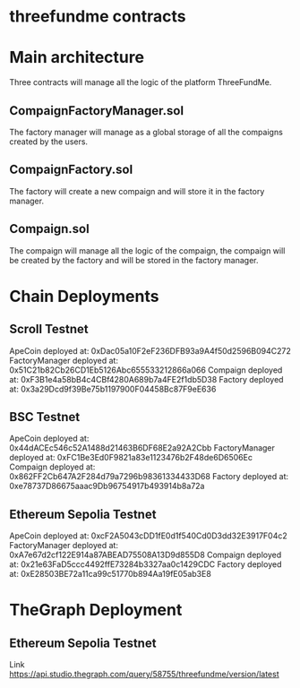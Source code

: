 # threefundme contracts



# Main architecture

Three contracts will manage all the logic of the platform ThreeFundMe.


## CompaignFactoryManager.sol


The factory manager will manage as a global storage of all the compaigns created by the users.

## CompaignFactory.sol

The factory will create a new compaign and will store it in the factory manager.


## Compaign.sol

The compaign will manage all the logic of the compaign, the compaign will be created by the factory and will be stored in the factory manager.



# Chain Deployments


## Scroll Testnet

ApeCoin deployed at:  0xDac05a10F2eF236DFB93a9A4f50d2596B094C272
FactoryManager deployed at:  0x51C21b82Cb26CD1Eb5126Abc655533212866a066
Compaign deployed at:  0xF3B1e4a58bB4c4CBf4280A689b7a4FE2f1db5D38
Factory deployed at:  0x3a29Dcd9f39Be75b1197900F04458Bc87F9eE636

## BSC Testnet
ApeCoin deployed at:  0x44dACEc546c52A1488d21463B6DF68E2a92A2Cbb
FactoryManager deployed at:  0xFC1Be3Ed0F9821a83e1123476b2F48de6D6506Ec
Compaign deployed at:  0x862FF2Cb647A2F284d79a7296b98361334433D68
Factory deployed at:  0xe78737D86675aaac9Db96754917b493914b8a72a


## Ethereum Sepolia Testnet

ApeCoin deployed at:  0xcF2A5043cDD1fE0d1f540Cd0D3dd32E3917F04c2
FactoryManager deployed at:  0xA7e67d2cf122E914a87ABEAD75508A13D9d855D8
Compaign deployed at:  0x21e63FaD5ccc4492ffE73284b3327aa0c1429CDC
Factory deployed at:  0xE28503BE72a11ca99c51770b894Aa19fE05ab3E8


# TheGraph Deployment

## Ethereum Sepolia Testnet

Link https://api.studio.thegraph.com/query/58755/threefundme/version/latest
